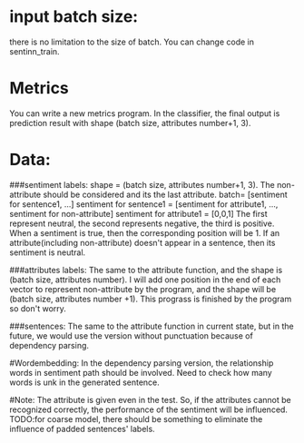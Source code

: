 # input batch size:
there is no limitation to the size of batch. You can change code in sentinn_train.

# Metrics
You can write a new metrics program. 
In the classifier, the final output is prediction result with shape (batch size, attributes number+1, 3).

# Data:
###sentiment labels:
shape = (batch size, attributes number+1, 3). The non-attribute should be considered and its the last attribute. 
batch= [sentiment for sentence1, ...]
sentiment for sentence1 = [sentiment for attribute1, ..., sentiment for non-attribute]
sentiment for attribute1 = [0,0,1]
The first represent neutral, the second represents negative, the third is positive. When a sentiment is true, then the corresponding position will be 1.
If an attribute(including non-attribute) doesn't appear in a sentence, then its sentiment is neutral. 

###attributes labels:
The same to the attribute function, and the shape is (batch size, attributes number). 
I will add one position in the end of each vector to represent non-attribute by the program, and the shape will be (batch size, attributes number +1). 
This prograss is finished by the program so don't worry.

###sentences:
The same to the attribute function in current state, but in the future, we would use the version without punctuation because of dependency parsing.

#Wordembedding:
In the dependency parsing version, the relationship words in sentiment path should be involved. Need to check how many words is unk in the generated sentence.

#Note:
The attribute is given even in the test. So, if the attributes cannot be recognized correctly, the performance of the sentiment will be influenced.
TODO:for coarse model, there should be something to eliminate the influence of padded sentences' labels.